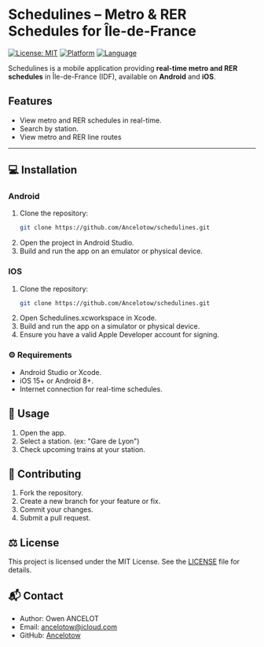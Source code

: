 # Schedulines – Metro & RER Schedules for Île-de-France

[![License: MIT](https://img.shields.io/badge/License-MIT-green.svg)](LICENSE)
[![Platform](https://img.shields.io/badge/Platform-Android%20|%20iOS-lightgrey.svg)](#)
[![Language](https://img.shields.io/badge/Language-Kotlin%20%7C%20Swift-orange.svg)](#)

Schedulines is a mobile application providing **real-time metro and RER schedules** in Île-de-France (IDF), available on **Android** and **iOS**.

## Features
- View metro and RER schedules in real-time.
- Search by station.
- View metro and RER line routes 

---

## 💻 Installation

### Android
1. Clone the repository:
   ```bash
   git clone https://github.com/Ancelotow/schedulines.git
   ```
2. Open the project in Android Studio.
3. Build and run the app on an emulator or physical device.

### IOS

1. Clone the repository:
   ```bash
   git clone https://github.com/Ancelotow/schedulines.git
   ```
2. Open Schedulines.xcworkspace in Xcode.
3. Build and run the app on a simulator or physical device.
4. Ensure you have a valid Apple Developer account for signing.

### ⚙️ Requirements
- Android Studio or Xcode.
- iOS 15+ or Android 8+.
- Internet connection for real-time schedules.

## 🚀 Usage
1. Open the app.
2. Select a station. (ex: "Gare de Lyon")
3. Check upcoming trains at your station.

## 🤝 Contributing
1. Fork the repository.
2. Create a new branch for your feature or fix.
3. Commit your changes.
4. Submit a pull request.

## ⚖️ License
This project is licensed under the MIT License.
See the [LICENSE](https://github.com/Ancelotow/schedulines/blob/main/LICENSE) file for details.

## 📬 Contact
- Author: Owen ANCELOT
- Email: ancelotow@icloud.com
- GitHub: [Ancelotow](https://github.com/Ancelotow)

